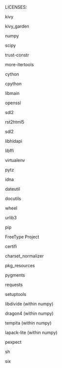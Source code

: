 LICENSES:


kivy

kivy_garden

numpy

scipy

trust-constr

more-itertools

cython

cpython

libmain

openssl

sdl2

rst2html5

sdl2

libhidapi

libffi

virtualenv

pytz

idna

dateutil

docutils

wheel

urlib3

pip

FreeType Project

certifi

charset_normalizer

pkg_resources

pygments

requests

setuptools

libdivide (within numpy)

dragon4 (within numpy)

tempita (within numpy)

lapack-lite (within numpy)

pexpect

sh

six


